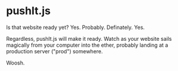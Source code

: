 pushIt.js
======

Is that website ready yet?  Yes.  Probably.  Definately.  Yes.

Regardless, pushIt.js will make it ready.  Watch as your website sails magically from your computer into the ether, probably landing at a production server ("prod") somewhere.

Woosh.
